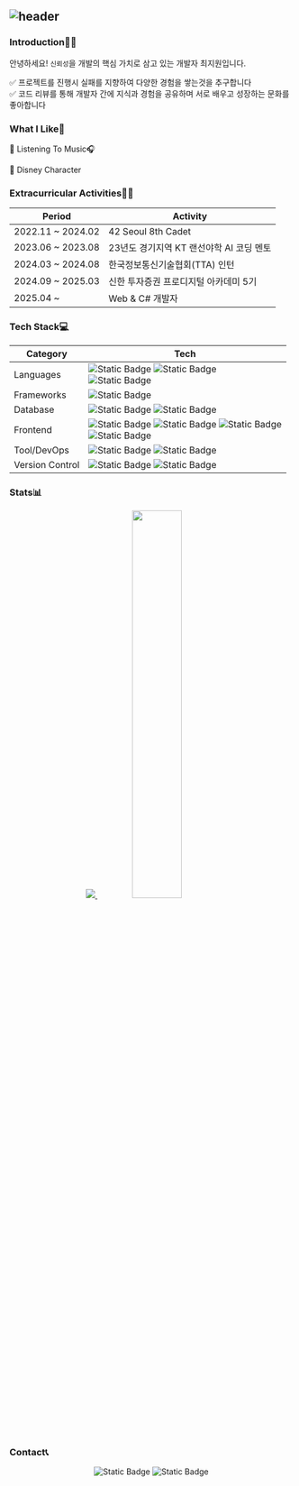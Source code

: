 ![header](https://capsule-render.vercel.app/api?type=venom&color=faebd7&height=300&section=header&text="Hi?I'mOlaf!❄️"&fontColor=333333&fontSize=80)
---

### Introduction🙋‍♀️
안녕하세요! `신뢰성`을 개발의 핵심 가치로 삼고 있는 개발자 최지원입니다.

✅ 프로젝트를 진행시 실패를 지향하여 다양한 경험을 쌓는것을 추구합니다 <br>
✅ 코드 리뷰를 통해 개발자 간에 지식과 경험을 공유하며 서로 배우고 성장하는 문화를 좋아합니다

### What I Like🫶
📌 Listening To Music🎧

📌 Disney Character

### Extracurricular Activities👩‍💻
<div align=center>	

|Period|Activity|
|------|---------------|
|2022.11 ~ 2024.02|42 Seoul 8th Cadet|
|2023.06 ~ 2023.08|23년도 경기지역 KT 랜선야학 AI 코딩 멘토|
|2024.03 ~ 2024.08|한국정보통신기술협회(TTA) 인턴|
|2024.09 ~ 2025.03|신한 투자증권 프로디지털 아카데미 5기|
|2025.04 ~ |Web & C# 개발자|

</div>

### Tech Stack💻
<div align=center>	

|Category|Tech|
|------|-----------------------------------------------------------------------------|
|Languages|![Static Badge](https://img.shields.io/badge/C-A8B9CC?style=plastic&logo=c&logoColor=ffffff&color=A8B9CC) ![Static Badge](https://img.shields.io/badge/python-3776AB?style=plastic&logo=python&logoColor=white) <br> ![Static Badge](https://img.shields.io/badge/C%2B%2B-%2300599C?style=plastic&logo=c&logoColor=ffffff&color=00599C)|
|Frameworks|![Static Badge](https://img.shields.io/badge/flask-000000?style=plastic&logo=flask&logoColor=white)|
|Database|![Static Badge](https://img.shields.io/badge/oracle-F80000?style=plastic&logo=oracle&logoColor=white) ![Static Badge](https://img.shields.io/badge/mysql-4479A1?style=plastic&logo=springboot&logoColor=white)|
|Frontend|![Static Badge](https://img.shields.io/badge/html5-E34F26?style=plastic&logo=html5&logoColor=white) ![Static Badge](https://img.shields.io/badge/css-1572B6?style=plastic&logo=css3&logoColor=white) ![Static Badge](https://img.shields.io/badge/javascript-F7DF1E?style=plastic&logo=javascript&logoColor=white) <br> ![Static Badge](https://img.shields.io/badge/react-61DAFB?style=plastic&logo=react&logoColor=black)|
|Tool/DevOps|![Static Badge](https://img.shields.io/badge/amazon%20aws-%23232F3E?style=plastic&logo=amazon%20aws&logoColor=ffffff&color=%23232F3E) ![Static Badge](https://img.shields.io/badge/Docker-%232496ED?style=plastic&logo=Docker&logoColor=ffffff&color=%232496ED)|
|Version Control|![Static Badge](https://img.shields.io/badge/github-181717?style=plastic&logo=github&logoColor=white) ![Static Badge](https://img.shields.io/badge/git-F05032?style=plastic&logo=git&logoColor=white)|
</div>


### Stats📊
<div align=center>

<a href="s">
  <img src="https://github-readme-stats.vercel.app/api/top-langs/?username=jiwonchoe12&exclude_repo=dkssud8150.github.io&layout=compact&theme=transparent&title_color=333333&text_color=333333" />
</a>
<a href="s">
  <img src="https://github-readme-stats.vercel.app/api?username=jiwonchoe12&theme=transparent&title_color=333333&text_color=333333&icon_color=333333&show_icons=true" width="42%" />
</a>
</div>

### Contact📞
<div align=center>
  
![Static Badge](https://img.shields.io/badge/belle021202%40naver.com-008000?style=plastic&logo=Naver&logoColor=ffffff&color=008000)
![Static Badge](https://img.shields.io/badge/s2_olaf-ffffff?style=plastic&logo=instagram&logoColor=ffffff&color=8a2be2)

</div>
